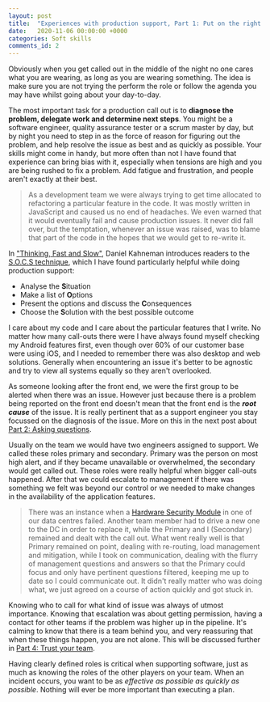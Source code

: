 ```yaml
---
layout: post
title:  "Experiences with production support, Part 1: Put on the right hat"
date:   2020-11-06 00:00:00 +0000
categories: Soft skills
comments_id: 2
---
```


Obviously when you get called out in the middle of the night no one cares what you are wearing, as long as you are wearing something. The idea is make sure you are not trying the perform the role or follow the agenda you may have whilst going about your day-to-day.

The most important task for a production call out is to **diagnose the problem, delegate work and determine next steps**. You might be a software engineer, quality assurance tester or a scrum master by day, but by night you need to step in as the force of reason for figuring out the problem, and help resolve the issue as best and as quickly as possible. Your skills might come in handy, but more often than not I have found that experience can bring bias with it, especially when tensions are high and you are being rushed to fix a problem. Add fatigue and frustration, and people aren't exactly at their best.

 > As a development team we were always trying to get time allocated to refactoring a particular feature in the code. It was mostly written in JavaScript and caused us no end of headaches. We even warned that it would eventually fail and cause production issues. It never did fall over, but the temptation, whenever an issue was raised, was to blame that part of the code in the hopes that we would get to re-write it.

In ["Thinking, Fast and Slow"][TFS], Daniel Kahneman introduces readers to the [S.O.C.S technique][SOCS], which I have found particularly helpful while doing production support:
 - Analyse the **S**ituation
 - Make a list of **O**ptions
 - Present the options and discuss the **C**onsequences
 - Choose the **S**olution with the best possible outcome

I care about my code and I care about the particular features that I write. No matter how many call-outs there were I have always found myself checking my Android features first, even though over 60% of our customer base were using iOS, and I needed to remember there was also desktop and web solutions. Generally when encountering an issue it's better to be agnostic and try to view all systems equally so they aren't overlooked.

As someone looking after the front end, we were the first group to be alerted when there was an issue. However just because there is a problem being reported on the front end doesn't mean that the front end is the _**root cause**_ of the issue. It is really pertinent that as a support engineer you stay focussed on the diagnosis of the issue. More on this in the next post about [Part 2: Asking questions][PART2].

Usually on the team we would have two engineers assigned to support. We called these roles primary and secondary. Primary was the person on most high alert, and if they became unavailable or overwhelmed, the secondary would get called out. These roles were really helpful when bigger call-outs happened. After that we could escalate to management if there was something we felt was beyond our control or we needed to make changes in the availability of the application features.

 > There was an instance when a [Hardware Security Module][HSM] in one of our data centres failed. Another team member had to drive a new one to the DC in order to replace it, while the Primary and I (Secondary) remained and dealt with the call out. What went really well is that Primary remained on point, dealing with re-routing, load management and mitigation, while I took on communication, dealing with the flurry of management questions and answers so that the Primary could focus and only have pertinent questions filtered, keeping me up to date so I could communicate out. It didn't really matter who was doing what, we just agreed on a course of action quickly and got stuck in.

Knowing who to call for what kind of issue was always of utmost importance. Knowing that escalation was about getting permission, having a contact for other teams if the problem was higher up in the pipeline. It's calming to know that there is a team behind you, and very reassuring that when these things happen, you are not alone. This will be discussed further in [Part 4: Trust your team][PART4].

Having clearly defined roles is critical when supporting software, just as much as knowing the roles of the other players on your team. When an incident occurs, you want to be as _*effective as possible as quickly as possible*_. Nothing will ever be more important than executing a plan.

[TFS]: https://www.amazon.co.uk/Thinking-Fast-Slow-Daniel-Kahneman/dp/0141033576
[SOCS]: https://shelleybablitz.focalpointcoaching.com/blogs/solve-problems-with-the-socs-model
[HSM]: https://en.wikipedia.org/wiki/Hardware_security_module
[PART2]: https://qbalsdon.github.io/soft/skills/2020/11/09/prod-support-part-2.html
[PART4]: https://qbalsdon.github.io/
